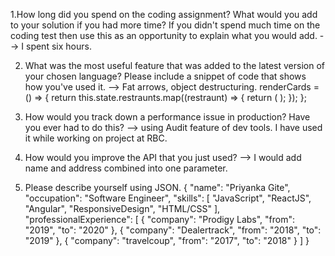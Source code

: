 1.How long did you spend on the coding assignment? 
What would you add to your solution if you had more time? If you didn't spend much time on the coding test
then use this as an opportunity to explain what you would add.
--> I spent six hours. 

2. What was the most useful feature that was added to the latest version of your
chosen language? Please include a snippet of code that shows how you&#39;ve used
it.
--> Fat arrows, object destructuring.
renderCards = () => {
    return this.state.restraunts.map((restraunt) => {
      return (
        <Card
          image={restraunt.image_url}
          imageName={restraunt.name}
          rName={restraunt.name}
          rlocation={restraunt.address}
          key={restraunt.id}
        />
      );
    });
  };

3. How would you track down a performance issue in production? Have you ever
had to do this?
--> using Audit feature of dev tools. I have used it while working on project at RBC.

4. How would you improve the API that you just used?
--> I would add name and address combined into one parameter.

5. Please describe yourself using JSON.
{
  "name": "Priyanka Gite",
  "occupation": "Software Engineer",
  "skills": [
    "JavaScript",
    "ReactJS",
    "Angular",
    "ResponsiveDesign",
    "HTML/CSS"
  ],
  "professionalExperience": [
    { 
      "company": "Prodigy Labs", 
      "from": "2019", 
      "to": "2020" 
    },
    {
      "company": "Dealertrack",
      "from": "2018",
      "to": "2019"
    },
    {
      "company": "travelcoup",
      "from": "2017",
      "to": "2018"
    }
  ]
}
